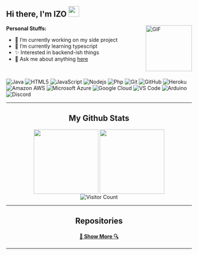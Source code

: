 ## Hi there, I'm IZO <img src="https://raw.githubusercontent.com/mrijoo/mrijoo/main/Assets/Hi.gif" width="29px">

<img align="right" alt="GIF" height="125px" src="https://raw.githubusercontent.com/mrijoo/mrijoo/main/Assets/js.webp" />


**Personal Stuffs:**
- 🔭 I’m currently working on my side project
- 🌱 I’m currently learning typescript
- ✨ Interested in backend-ish things 
- 💬 Ask me about anything [here](https://hub.izo.my.id/)

<br>

![Java](https://img.shields.io/badge/-java-3f4441?style=plastic&logo=java)
![HTML5](https://img.shields.io/badge/-HTML5-E34F26?style=flat-square&logo=html5&logoColor=white)
![JavaScript](https://img.shields.io/badge/-JavaScript-black?style=flat-square&logo=javascript)
![Nodejs](https://img.shields.io/badge/-Nodejs-black?style=flat-square&logo=Node.js)
![Php](https://img.shields.io/badge/-php-394989?style=plastic&logo=php)
![Git](https://img.shields.io/badge/-Git-black?style=flat-square&logo=git)
![GitHub](https://img.shields.io/badge/-GitHub-181717?style=flat-square&logo=github)
![Heroku](https://img.shields.io/badge/-Heroku-430098?style=flat-square&logo=heroku)
![Amazon AWS](https://img.shields.io/badge/Amazon%20AWS-232F3E?style=flat-square&logo=amazon-aws)
![Microsoft Azure](https://img.shields.io/badge/Microsoft%20Azure-232F7E?style=flat-square&logo=microsoft-azure)
![Google Cloud](https://img.shields.io/badge/Google%20Cloud-black?style=flat-square&logo=google-cloud)
![VS Code](https://img.shields.io/badge/-VS%20Code-007ACC?style=plastic&logo=visual-studio-code)
![Arduino](https://img.shields.io/badge/Arduino-black?style=flat-square&logo=arduino)
![Discord](https://img.shields.io/badge/Discord-black?style=flat-square&logo=discord)

<hr>

<h2 align="center">My Github Stats</h2>
<p align=center>
  <img height=175 align="center" src="https://github-readme-stats.vercel.app/api?username=mrijoo&show_icons=true&theme=tokyonight">
  <img height=175 align="center" src="https://github-readme-stats.vercel.app/api/top-langs/?username=mrijoo&title_color=2aa889&text_color=99d1ce&icon_color=2bbc8a&bg_color=0c1014&langs_count=8&layout=compact" />
  <br>
  <img src="https://profile-counter.glitch.me/mrijoo/count.svg" alt="Visitor Count" />
</p>

<hr>

<h2 align="center">Repositories</h2>
<h4 align="center">
  <a href=https://github.com/mrijoo?tab=repositories title="Show Repositories">🔎 Show More 🔍</a>
</h4>

<hr>
